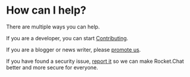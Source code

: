 # How can I help?

There are multiple ways you can help.

If you are a developer, you can start [Contributing](%2F1.%20How%20can%20I%20help%3F%2FContributing.md).

If you are a blogger or news writer, please [promote us](%2F1.%20How%20can%20I%20help%3F%2FPromoting.md).

If you have found a security issue, [report it](%2F1.%20How%20can%20I%20help%3F%2FReporting%20Security%20Issues.md) so we can make Rocket.Chat better and more secure for everyone.

